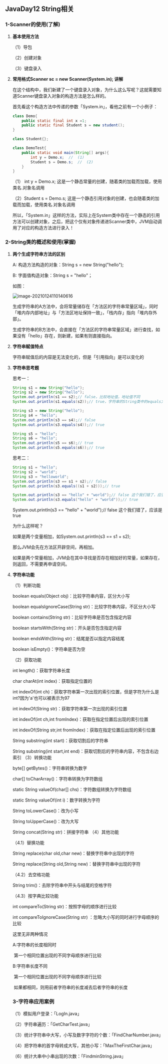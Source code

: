 ## JavaDay12 String相关

### 1-Scanner的使用(了解)

1. **基本使用方法**

   （1）导包

   （2）创建对象

   （3）键盘录入

2. **常用格式Scanner sc = new Scanner(System.in); 讲解**

   在这个结构中，我们新建了一个键盘录入对象，为什么这么写呢？这就需要知道Scanner键盘录入对象的构造方法是怎么样的。

   首先看这个构造方法中传递的参数「System.in」，看他之前有一个小例子：

   ```java
   class Demo{
       public static final int x =1;
       public static final Student s = new student();
   }
   
   class Student{};
   
   class DemoTest{
       public static void main(String[] args){
           int y = Demo.x;	//	(1)
           Student s = Demo.s;	//	(2)
       }
   }
   ```

   （1） int y = Demo.x; 这是一个静态常量的创建，随着类的加载而加载，使用类名.对象名调用

   （2）Student s = Demo.s;	这是一个静态引用对象的创建，也会随着类的加载而加载，使用类名.对象名调用

   所以，「System.in」这样的方法，实际上在System类中存在一个静态的引用方法可以创建对象，之后，把这个仅有对象传递进Scanner类中，JVM自动调用了对应的构造方法进行录入！

### 2-String类的概述和使用(掌握)
1. **两个生成字符串方法的区别**

   A: 构造方法构造的对象：String s = new String("hello");

   B: 字面值构造对象：String s = "hello"；

   如图：

   ![image-20210124110140616](C:\Users\Wzy\AppData\Roaming\Typora\typora-user-images\image-20210124110140616.png)

   

   生成字符串的A方法中，会将常量储存在「方法区的字符串常量区域」，同时「堆内存内部地址」与「方法区地址保持一致」，「栈内存」指向「堆内存外部」。

   生成字符串的B方法中，会直接在「方法区的字符串常量区域」进行查找，如果没有「hello」存在，则新建，如果有则直接指向。

2. **字符串赋值特点**

   字符串赋值后的内容是无法变化的，但是「引用指向」是可以变化的

3. **字符串思考题**

   思考一：

   ```java
   String s1 = new String("hello");
   String s2 = new String("hello");
   System.out.println(s1 == s2);// false，比较地址值，地址值不同
   System.out.println(s1.equals(s2));// true，字符串的String类中的equals方法被重写过，比较内容
   
   String s3 = new String("hello");
   String s4 = "hello";
   System.out.println(s3 == s4);// false 
   System.out.println(s3.equals(s4));// true
   
   String s5 = "hello";
   String s6 = "hello";
   System.out.println(s5 == s6);// true
   System.out.println(s5.equals(s6));// true
   ```

   思考二：

   ```java
   String s1 = "hello";
   String s2 = "world";
   String s3 = "helloworld";
   System.out.println(s3 == s1 + s2);// false
   System.out.println(s3.equals((s1 + s2)));// true
   
   System.out.println(s3 == "hello" + "world");// false 这个我们错了，应该是true
   System.out.println(s3.equals("hello" + "world"));// true
   ```

   System.out.println(s3 == "hello" + "world");// false 这个我们错了，应该是true 

   为什么这样呢？

   如果是两个变量相加，如System.out.println(s3 == s1 + s2);

   那么JVM会先在方法区开辟空间，再相加。

   如果是两个常量相加，JVM会在其中寻找是否存在相加好的常量，如果存在，则返回，不需要再申请空间。

4. **字符串功能**

   （1）判断功能

   boolean equals(Object obj)：比较字符串内容，区分大小写

   boolean equalsIgnoreCase(String str)：比较字符串内容，不区分大小写

   boolean contains(String str)：比较字符串是否包含指定内容

   boolean startsWith(String str)：开头是否包含指定内容

   boolean endsWith(String str)：结尾是否以指定内容结尾

   boolean isEmpty()：字符串是否为空

   （2）获取功能

    int length()：获取字符串长度

   char charAt(int index)：获取指定位置的

   int indexOf(int ch)：获取字符串第一次出现的索引位置，但是字符为什么是int?因为'a'也可以被表示为97

   int indexOf(String str)：获取字符串第一次出现的索引位置

   int indexOf(int ch,int fromIndex)：获取在指定位置后出现的索引位置

   int indexOf(String str,int fromIndex)：获取在指定位置后出现的索引位置

   String substring(int start)：获取切割后的字符串

   String substring(int start,int end)：获取切割后的字符串内容，不包含右边索引
   （3）转换功能

   byte[] getBytes()：字符串转换为数字

   char[] toCharArray()：字符串转换为字符数组

   static String valueOf(char[] chs)：字符数组转换为字符数组

   static String valueOf(int i)：数字转换为字符

   String toLowerCase()：改为小写

   String toUpperCase()：改为大写

   String concat(String str)：拼接字符串
   （4）其他功能

   （4.1）替换功能 

   String replace(char old,char new)：替换字符串中出现的字符

   String replace(String old,String new)：替换字符串中出现的字符

   （4.2）去空格功能

   String trim()：去除字符串中开头与结尾的空格字符

   （4.3）按字典比较功能

   int compareTo(String str)：按照字母的顺序进行比较

   int compareToIgnoreCase(String str) ：忽略大小写的同时进行字母顺序的比较

   这里无非两种情况

   A:字符串的长度相同时

   ​	第一个相同位置出现的不同字母顺序进行比较

   B:字符串长度不同

   ​    第一个相同位置出现的不同字母顺序进行比较

   ​	如果都相同，则用前者字符串的长度减去后者字符串的长度

   ### 3-字符串应用案例

   （1）模拟用户登录：「LogIn.java」

   （2）字符串遍历：「GetCharTest.java」

   （3）统计字符串中大写，小写及数字字符的个数：「FindCharNumber.java」

   （4）把字符串的首字母转成大写，其他小写：「MaxTheFirstChar.java」

   （6）统计大串中小串出现的次数：「FindminString.java」